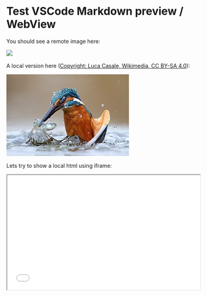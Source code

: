 # Test VSCode Markdown preview / WebView

You should see a remote image here:

![](https://upload.wikimedia.org/wikipedia/commons/thumb/0/01/Alcedo_atthis_-_Riserve_naturali_e_aree_contigue_della_fascia_fluviale_del_Po.jpg/320px-Alcedo_atthis_-_Riserve_naturali_e_aree_contigue_della_fascia_fluviale_del_Po.jpg)

A local version here ([Copyright: Luca Casale, Wikimedia, CC BY-SA 4.0](https://commons.wikimedia.org/wiki/File:Alcedo_atthis_-_Riserve_naturali_e_aree_contigue_della_fascia_fluviale_del_Po.jpg)):

![](kingfisher.jpg)

Lets try to show a local html using iframe:

<iframe src="iframe.html" height="300px" width="100%"></iframe>
